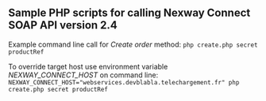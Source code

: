 Sample PHP scripts for calling Nexway Connect SOAP API version 2.4
------------------------------------------------------------------

Example command line call for _Create order_ method:
`php create.php secret productRef`

To override target host use environment variable *NEXWAY_CONNECT_HOST* on command line:
`NEXWAY_CONNECT_HOST="webservices.devblabla.telechargement.fr" php create.php secret productRef`
